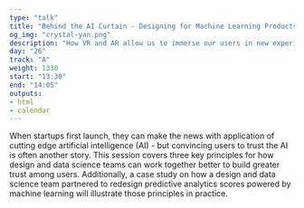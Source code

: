 ```yaml
---
type: "talk"
title: "Behind the AI Curtain - Designing for Machine Learning Products"
og_img: "crystal-yan.png"
description: "How VR and AR allow us to immerse our users in new experiences?"
day: "26"
track: "A"
weight: 1330
start: "13:30"
end: "14:05"
outputs:
- html
- calendar
---
```


When startups first launch, they can make the news with application of cutting edge artificial intelligence (AI) - but convincing users to trust the AI is often another story. This session covers three key principles for how design and data science teams can work together better to build greater trust among users. Additionally, a case study on how a design and data science team partnered to redesign predictive analytics scores powered by machine learning will illustrate those principles in practice.